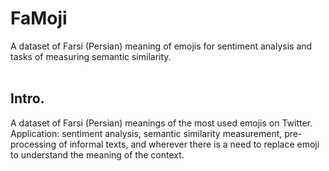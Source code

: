# FaMoji
A dataset of Farsi (Persian) meaning of emojis for sentiment analysis and tasks of measuring semantic similarity. <br>
<br>

<h2>Intro.</h2>
A dataset of Farsi (Persian) meanings of the most used emojis on Twitter. <br>
Application: sentiment analysis, semantic similarity measurement, pre-processing of informal texts, and wherever there is a need to replace emoji to understand the meaning of the context.

